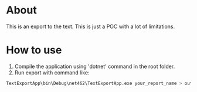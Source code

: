 # About

This is an export to the text. This is just a POC with a lot of limitations. 

# How to use

1. Compile the application using 'dotnet' command in the root folder.
2. Run export with command like:
```bash
TextExportApp\bin\Debug\net462\TextExportApp.exe your_report_name > output_file_name
```